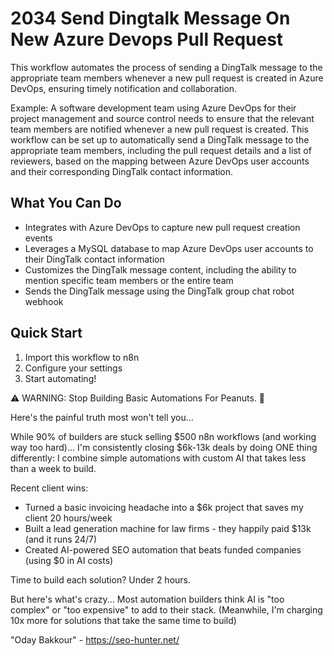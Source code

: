 # 2034 Send Dingtalk Message On New Azure Devops Pull Request

This workflow automates the process of sending a DingTalk message to the appropriate team members whenever a new pull request is created in Azure DevOps, ensuring timely notification and collaboration.

Example: A software development team using Azure DevOps for their project management and source control needs to ensure that the relevant team members are notified whenever a new pull request is created. This workflow can be set up to automatically send a DingTalk message to the appropriate team members, including the pull request details and a list of reviewers, based on the mapping between Azure DevOps user accounts and their corresponding DingTalk contact information.

## What You Can Do
- Integrates with Azure DevOps to capture new pull request creation events
- Leverages a MySQL database to map Azure DevOps user accounts to their DingTalk contact information
- Customizes the DingTalk message content, including the ability to mention specific team members or the entire team
- Sends the DingTalk message using the DingTalk group chat robot webhook

## Quick Start
1. Import this workflow to n8n
2. Configure your settings
3. Start automating!

⚠️ WARNING: Stop Building Basic Automations For Peanuts. 🚫

Here's the painful truth most won't tell you...

While 90% of builders are stuck selling $500 n8n workflows (and working way too hard)...
I'm consistently closing $6k-13k deals by doing ONE thing differently:
I combine simple automations with custom AI that takes less than a week to build.

Recent client wins:
* Turned a basic invoicing headache into a $6k project that saves my client 20 hours/week
* Built a lead generation machine for law firms - they happily paid $13k (and it runs 24/7)
* Created AI-powered SEO automation that beats funded companies (using $0 in AI costs)

Time to build each solution? Under 2 hours.

But here's what's crazy...
Most automation builders think AI is "too complex" or "too expensive" to add to their stack.
(Meanwhile, I'm charging 10x more for solutions that take the same time to build)

"Oday Bakkour" - https://seo-hunter.net/
